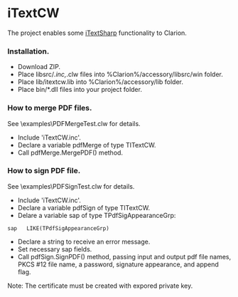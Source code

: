 # iTextCW

The project enables some [iTextSharp](https://github.com/itext/itextsharp) functionality to Clarion.

### Installation.
- Download ZIP.
- Place libsrc/*.inc,*.clw files into %Clarion%/accessory/libsrc/win folder.
- Place lib/itextcw.lib into %Clarion%/accessory/lib folder.
- Place bin/*.dll files into your project folder.

### How to merge PDF files.
See \examples\PDFMergeTest.clw  for details.

- Include 'iTextCW.inc'.
- Declare a variable pdfMerge of type TITextCW.
- Call pdfMerge.MergePDF() method.  

### How to sign PDF file.
See \examples\PDFSignTest.clw  for details.

- Include 'iTextCW.inc'.
- Declare a variable pdfSign of type TITextCW.
- Delare a variable sap of type TPdfSigAppearanceGrp:
```
sap   LIKE(TPdfSigAppearanceGrp)
```
- Declare a string to receive an error message.
- Set necessary sap fields.
- Call pdfSign.SignPDF() method, passing input and output pdf file names, PKCS #12 file name, a password, signature appearance, and append flag.  

Note: The certificate must be created with expored private key.